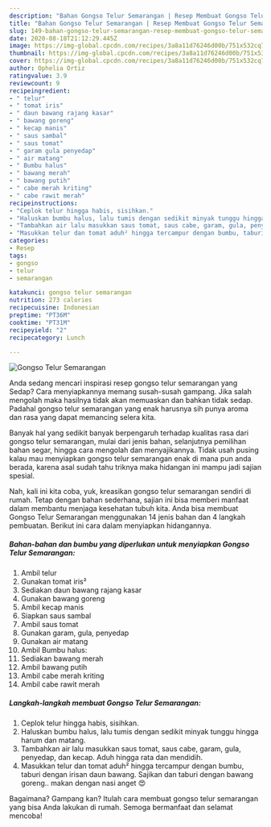 ```yaml
---
description: "Bahan Gongso Telur Semarangan | Resep Membuat Gongso Telur Semarangan Yang Paling Enak"
title: "Bahan Gongso Telur Semarangan | Resep Membuat Gongso Telur Semarangan Yang Paling Enak"
slug: 149-bahan-gongso-telur-semarangan-resep-membuat-gongso-telur-semarangan-yang-paling-enak
date: 2020-08-18T21:12:29.445Z
image: https://img-global.cpcdn.com/recipes/3a8a11d76246d00b/751x532cq70/gongso-telur-semarangan-foto-resep-utama.jpg
thumbnail: https://img-global.cpcdn.com/recipes/3a8a11d76246d00b/751x532cq70/gongso-telur-semarangan-foto-resep-utama.jpg
cover: https://img-global.cpcdn.com/recipes/3a8a11d76246d00b/751x532cq70/gongso-telur-semarangan-foto-resep-utama.jpg
author: Ophelia Ortiz
ratingvalue: 3.9
reviewcount: 9
recipeingredient:
- " telur"
- " tomat iris"
- " daun bawang rajang kasar"
- " bawang goreng"
- " kecap manis"
- " saus sambal"
- " saus tomat"
- " garam gula penyedap"
- " air matang"
- " Bumbu halus"
- " bawang merah"
- " bawang putih"
- " cabe merah kriting"
- " cabe rawit merah"
recipeinstructions:
- "Ceplok telur hingga habis, sisihkan."
- "Haluskan bumbu halus, lalu tumis dengan sedikit minyak tunggu hingga harum dan matang."
- "Tambahkan air lalu masukkan saus tomat, saus cabe, garam, gula, penyedap, dan kecap. Aduh hingga rata dan mendidih."
- "Masukkan telur dan tomat aduh² hingga tercampur dengan bumbu, taburi dengan irisan daun bawang. Sajikan dan taburi dengan bawang goreng.. makan dengan nasi anget 😍"
categories:
- Resep
tags:
- gongso
- telur
- semarangan

katakunci: gongso telur semarangan 
nutrition: 273 calories
recipecuisine: Indonesian
preptime: "PT36M"
cooktime: "PT31M"
recipeyield: "2"
recipecategory: Lunch

---
```



![Gongso Telur Semarangan](https://img-global.cpcdn.com/recipes/3a8a11d76246d00b/751x532cq70/gongso-telur-semarangan-foto-resep-utama.jpg)

Anda sedang mencari inspirasi resep gongso telur semarangan yang Sedap? Cara menyiapkannya memang susah-susah gampang. Jika salah mengolah maka hasilnya tidak akan memuaskan dan bahkan tidak sedap. Padahal gongso telur semarangan yang enak harusnya sih punya aroma dan rasa yang dapat memancing selera kita.

Banyak hal yang sedikit banyak berpengaruh terhadap kualitas rasa dari gongso telur semarangan, mulai dari jenis bahan, selanjutnya pemilihan bahan segar, hingga cara mengolah dan menyajikannya. Tidak usah pusing kalau mau menyiapkan gongso telur semarangan enak di mana pun anda berada, karena asal sudah tahu triknya maka hidangan ini mampu jadi sajian spesial.




Nah, kali ini kita coba, yuk, kreasikan gongso telur semarangan sendiri di rumah. Tetap dengan bahan sederhana, sajian ini bisa memberi manfaat dalam membantu menjaga kesehatan tubuh kita. Anda bisa membuat Gongso Telur Semarangan menggunakan 14 jenis bahan dan 4 langkah pembuatan. Berikut ini cara dalam menyiapkan hidangannya.

<!--inarticleads1-->

##### Bahan-bahan dan bumbu yang diperlukan untuk menyiapkan Gongso Telur Semarangan:

1. Ambil  telur
1. Gunakan  tomat iris²
1. Sediakan  daun bawang rajang kasar
1. Gunakan  bawang goreng
1. Ambil  kecap manis
1. Siapkan  saus sambal
1. Ambil  saus tomat
1. Gunakan  garam, gula, penyedap
1. Gunakan  air matang
1. Ambil  Bumbu halus:
1. Sediakan  bawang merah
1. Ambil  bawang putih
1. Ambil  cabe merah kriting
1. Ambil  cabe rawit merah




<!--inarticleads2-->

##### Langkah-langkah membuat Gongso Telur Semarangan:

1. Ceplok telur hingga habis, sisihkan.
1. Haluskan bumbu halus, lalu tumis dengan sedikit minyak tunggu hingga harum dan matang.
1. Tambahkan air lalu masukkan saus tomat, saus cabe, garam, gula, penyedap, dan kecap. Aduh hingga rata dan mendidih.
1. Masukkan telur dan tomat aduh² hingga tercampur dengan bumbu, taburi dengan irisan daun bawang. Sajikan dan taburi dengan bawang goreng.. makan dengan nasi anget 😍




Bagaimana? Gampang kan? Itulah cara membuat gongso telur semarangan yang bisa Anda lakukan di rumah. Semoga bermanfaat dan selamat mencoba!
